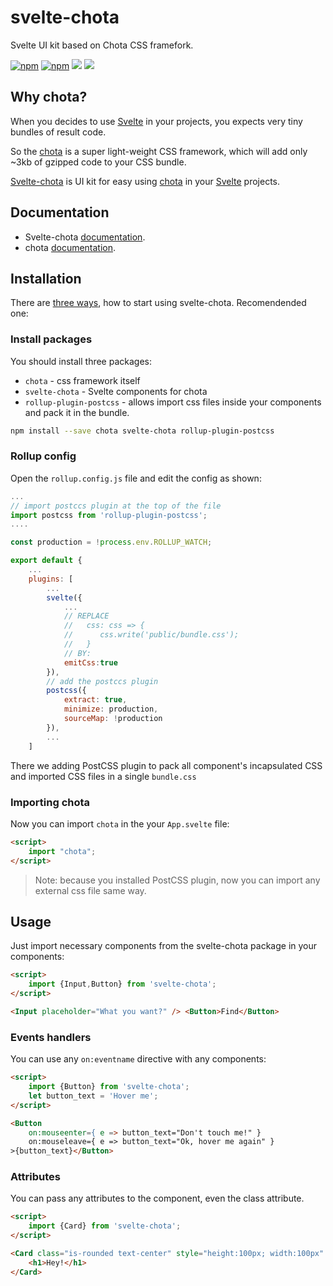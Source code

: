 # svelte-chota
Svelte UI kit based on Chota CSS framefork.

[![npm](https://img.shields.io/npm/v/svelte-chota)](https://www.npmjs.com/package/svelte-chota)   [![npm](https://img.shields.io/npm/dt/svelte-chota)](https://www.npmjs.com/package/svelte-chota)    [![](https://github.com/AlexxNB/svelte-chota/workflows/Publish%20on%20NPM/badge.svg)](https://github.com/AlexxNB/svelte-chota/actions?workflow=Publish+on+NPM)    [![](https://github.com/AlexxNB/svelte-chota/workflows/Build%20Documentation/badge.svg)](https://github.com/AlexxNB/svelte-chota/actions?workflow=Build+Documentation)

## Why chota?

When you decides to use [Svelte](https://svelte.dev) in your projects, you expects very tiny bundles of result code.

So the [chota](https://jenil.github.io/chota/) is a super light-weight CSS framework, which will add only ~3kb of gzipped code to your CSS bundle.

[Svelte-chota](https://github.com/AlexxNB/svelte-chota) is UI kit for easy using [chota](https://jenil.github.io/chota/) in your [Svelte](https://svelte.dev) projects.

## Documentation
* Svelte-chota [documentation](https://alexxnb.github.io/svelte-chota).
* chota [documentation](https://jenil.github.io/chota/).

## Installation

There are [three ways](https://alexxnb.github.io/svelte-chota/#install), how to start using svelte-chota. Recomendended one:

### Install packages
You should install three packages:

* `chota` - css framework itself
* `svelte-chota` - Svelte components for chota
* `rollup-plugin-postcss` - allows import css files inside your components and pack it in the bundle.

```bash
npm install --save chota svelte-chota rollup-plugin-postcss
```

### Rollup config

Open the `rollup.config.js` file and edit the config as shown:

```javascript
...
// import postccs plugin at the top of the file
import postcss from 'rollup-plugin-postcss';
....

const production = !process.env.ROLLUP_WATCH;

export default {
    ...
    plugins: [  
        ...
        svelte({
            ...
            // REPLACE
            //   css: css => {
            //      css.write('public/bundle.css');
            //   }
            // BY:
            emitCss:true
        }),
        // add the postccs plugin
        postcss({
			extract: true,
			minimize: production,
			sourceMap: !production
		}),
        ...
    ]
```

There we adding PostCSS plugin to pack all component's incapsulated CSS and imported CSS files in a single `bundle.css`

### Importing chota

Now you can import `chota` in the your `App.svelte` file:

```html
<script>
    import "chota";
</script>
```

> Note: because you installed PostCSS plugin, now you can import any external css file same way.

## Usage

Just import necessary components from the svelte-chota package in your components:

```html
<script>
    import {Input,Button} from 'svelte-chota';
</script>

<Input placeholder="What you want?" /> <Button>Find</Button>
```

### Events handlers

You can use any `on:eventname` directive with any components:

```html
<script>
    import {Button} from 'svelte-chota';
    let button_text = 'Hover me';
</script>

<Button 
    on:mouseenter={ e => button_text="Don't touch me!" }
    on:mouseleave={ e => button_text="Ok, hover me again" }
>{button_text}</Button>
```
### Attributes

You can pass any attributes to the component, even the class attribute.

```html
<script>
    import {Card} from 'svelte-chota';
</script>

<Card class="is-rounded text-center" style="height:100px; width:100px" title="Hello">
    <h1>Hey!</h1>
</Card>
```

